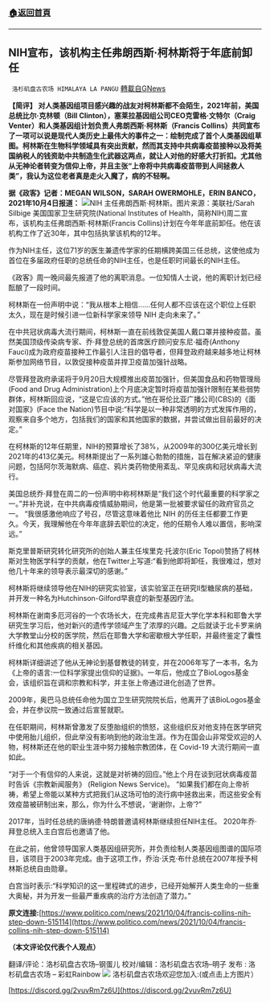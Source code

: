 ###  [:house:返回首頁](https://github.com/ourhimalayas/txt)
---


## NIH宣布，该机构主任弗朗西斯·柯林斯将于年底前卸任
` 洛杉矶盘古农场 HIMALAYA LA PANGU` [轉載自GNews](https://gnews.org/zh-hans/1577728/)

**【简评】 对人类基因组项目感兴趣的战友对柯林斯都不会陌生，2021年前，美国总统比尔·克林顿（Bill Clinton），塞莱拉基因组公司CEO克雷格·文特尔（Craig Venter）和人类基因组计划负责人弗朗西斯·柯林斯（Francis Collins）共同宣布了一项可以说是现代人类历史上最伟大的事件之一：绘制完成了首个人类基因组草图。柯林斯在生物科学领域具有突出贡献，然而其支持中共病毒疫苗接种以及将美国纳税人的钱资助中共制造生化武器这两点，就让人对他的好感大打折扣。尤其他从无神论者转变为信仰上帝，并且主张“上帝将中共病毒疫苗带到人间拯救人类”，我认为这位老者真是走火入魔了，病的不轻啊。**

**据《政客》记者：MEGAN WILSON，SARAH OWERMOHLE，ERIN BANCO，2021年10月4日报道：**
![](https://assets.gnews.org/wp-content/uploads/2021/10/a71ie-wzywl-2.jpg)NIH 主任弗朗西斯·柯林斯。图片来源：美联社/Sarah Silbige
美国国家卫生研究院(National Institutes of Health，简称NIH)周二宣布，该机构主任弗朗西斯·柯林斯(Francis Collins)计划在今年年底前卸任。他在该机构工作了近30年，其中包括执掌该机构的12年。

作为NIH主任，这位71岁的医生兼遗传学家的任期横跨美国三任总统，这使他成为首位在多届政府任职的总统任命的NIH主任，也是任职时间最长的NIH主任。

《政客》周一晚间最先报道了他的离职消息。一位知情人士说，他的离职计划已经酝酿了一段时间。

柯林斯在一份声明中说：“我从根本上相信……任何人都不应该在这个职位上任职太久，现在是时候引进一位新科学家来领导 NIH 走向未来了。”

在中共冠状病毒大流行期间，柯林斯一直在前线敦促美国人戴口罩并接种疫苗。虽然美国顶级传染病专家、乔·拜登总统的首席医疗顾问安东尼·福奇(Anthony Fauci)成为政府疫苗接种工作最引人注目的倡导者，但拜登政府越来越多地让柯林斯参加网络节目，以敦促接种疫苗并捍卫疫苗加强针战略。

尽管拜登政府承诺将于9月20日大规模推出疫苗加强针，但美国食品和药物管理局(Food and Drug Administration)上个月底决定暂时将疫苗加强针限制在某些弱势群体，柯林斯回应说，“这是它应该的方式。”他在哥伦比亚广播公司(CBS)的《面对国家》(Face the Nation)节目中说:“科学是以一种非常透明的方式发挥作用的，观察来自多个地方，包括我们的国家和其他国家的数据，并尝试做出目前最好的决定。”

在柯林斯的12年任期里，NIH的预算增长了38%，从2009年的300亿美元增长到2021年的413亿美元。柯林斯提出了一系列雄心勃勃的措施，旨在解决紧迫的健康问题，包括阿尔茨海默病、癌症、鸦片类药物使用紊乱、罕见疾病和冠状病毒大流行。

美国总统乔·拜登在周二的一份声明中称柯林斯是“我们这个时代最重要的科学家之一。”并补充说，在中共病毒疫情威胁期间，他是第一批被要求留任的政府官员之一。 “我很感激他响应了号召，尽管这意味着他比 NIH 的历任主任都要工作更久。今天，我理解他在今年年底辞去职位的决定，他的任期令人难以置信，影响深远。”

斯克里普斯研究转化研究所的创始人兼主任埃里克·托波尔(Eric Topol)赞扬了柯林斯对生物医学科学的贡献，他在Twitter上写道:“看到他即将卸任，我很难过，想对他几十年来的领导表示最深切的感谢。”

柯林斯将继续领导他在NIH的研究实验室，该实验室正在研究II型糖尿病的基础，并开发一种名为Hutchinson-Gilford早衰症的新型基因疗法。

柯林斯在谢南多厄河谷的一个农场长大，在完成弗吉尼亚大学化学本科和耶鲁大学研究生学习后，他对新兴的遗传学领域产生了浓厚的兴趣。之后就读于北卡罗来纳大学教堂山分校的医学院，然后在耶鲁大学和密歇根大学任职，并最终鉴定了囊性纤维化和其他疾病的相关基因。

柯林斯详细讲述了他从无神论到基督教徒的转变，并在2006年写了一本书，名为《上帝的语言:一位科学家提出信仰的证据》。一年后，他成立了BioLogos基金会，该组织旨在调和宗教和科学，并主张上帝通过进化创造了世界。

2009年，奥巴马总统任命他为国立卫生研究院院长后，他离开了该BioLogos基金会，并在参议院一致通过后宣誓就职。

在任职期间，柯林斯曾激发了反堕胎组织的愤怒，这些组织反对他支持在医学研究中使用胎儿组织，但此举没有影响到他的政治生涯。作为在国会山非常受欢迎的人物，柯林斯还在他的职业生涯中努力接触宗教团体，在 Covid-19 大流行期间一直如此。

“对于一个有信仰的人来说，这就是对祈祷的回应。”他上个月在谈到冠状病毒疫苗时告诉《宗教新闻服务》 (Religion News Service)。 “如果我们都在向上帝祈祷，希望上帝能以某种方式把我们从这场可怕的流行病中拯救出来，而这些安全有效疫苗被研制出来，那么，你为什么不想说，‘谢谢你，上帝’?”

2017年，当时任总统的唐纳德·特朗普邀请柯林斯继续担任NIH主任。 2020年乔·拜登总统入主白宫后也邀请了他。

在此之前，他曾领导国家人类基因组研究所，并负责绘制人类基因组图谱的国际项目，该项目于2003年完成。由于这项工作，乔治·沃克·布什总统在2007年授予柯林斯总统自由勋章。

白宫当时表示:“科学知识的这一里程碑式的进步，已经开始解开人类生命的一些重大奥秘，并为开发一些最严重疾病的治疗方法创造了潜力。”

**原文连接:**[https://www.politico.com/news/2021/10/04/francis-collins-nih-step-down-515114](https://www.politico.com/news/2021/10/04/francis-collins-nih-step-down-515114)

**（本文评论仅代表个人观点）**

翻译/评论：洛杉矶盘古农场–钢蛋儿
校对/编辑：洛杉矶盘古农场–明子
发布 : 洛杉矶盘古农场 – 彩虹Rainbow
![](https://assets.gnews.org/wp-content/uploads/2021/03/WhatsApp-Image-2021-06-26-at-22.05.30.jpeg)
洛杉矶盘古农场欢迎您加入:(或点击上方图片）

[https://discord.gg/2vuvRm7z6U](https://discord.gg/2vuvRm7z6U)

